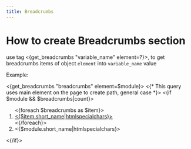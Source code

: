 ```yaml
---
title: Breadcrumbs
---
```


# How to create Breadcrumbs section

use tag <{get_breadcrumbs "variable_name" element=?}>, to get breadcrumbs
items of object `element` into `variable_name` value

Example:

<{get_breadcrumbs "breadcrumbs" element=$module}>
<{* This query uses main element on the page to create path, general case *}>
<{if $module && $breadcrumbs|count}>
    <nav>
        <ol class="breadcrumb">
            <{foreach $breadcrumbs as $item}>
                <li class="breadcrumb-item">
                    <a href="<{$item.relative_url}>">
                        <{$item.short_name|htmlspecialchars}>
                    </a>
                </li>
            <{/foreach}>
            <li class="breadcrumb-item active" aria-current="page">
                <{$module.short_name|htmlspecialchars}>
            </li>
        </ol>
    </nav>
<{/if}>
